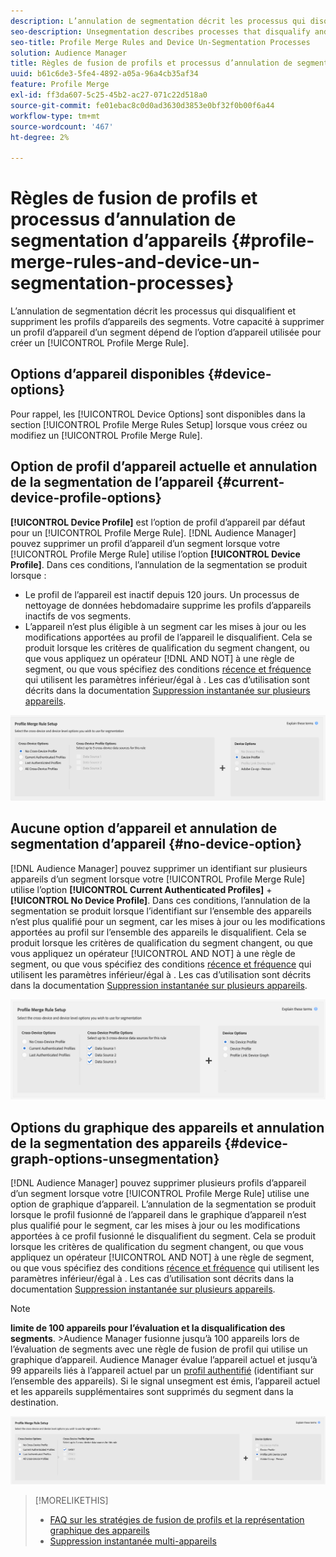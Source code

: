 ```yaml
---
description: L’annulation de segmentation décrit les processus qui disqualifient et suppriment les profils d’appareils des segments. Votre capacité à supprimer un profil d’appareil d’un segment dépend de l’option d’appareil utilisée pour créer une règle de fusion de profils.
seo-description: Unsegmentation describes processes that disqualify and remove device profiles from segments. Your ability to remove a device profile from a segment depends on the device option used to create a Profile Merge Rule.
seo-title: Profile Merge Rules and Device Un-Segmentation Processes
solution: Audience Manager
title: Règles de fusion de profils et processus d’annulation de segmentation d’appareils
uuid: b61c6de3-5fe4-4892-a05a-96a4cb35af34
feature: Profile Merge
exl-id: ff3da607-5c25-45b2-ac27-071c22d518a0
source-git-commit: fe01ebac8c0d0ad3630d3853e0bf32f0b00f6a44
workflow-type: tm+mt
source-wordcount: '467'
ht-degree: 2%

---
```


# Règles de fusion de profils et processus d’annulation de segmentation d’appareils {#profile-merge-rules-and-device-un-segmentation-processes}

L’annulation de segmentation décrit les processus qui disqualifient et suppriment les profils d’appareils des segments. Votre capacité à supprimer un profil d’appareil d’un segment dépend de l’option d’appareil utilisée pour créer un [!UICONTROL Profile Merge Rule].

## Options d’appareil disponibles {#device-options}

Pour rappel, les [!UICONTROL Device Options] sont disponibles dans la section [!UICONTROL Profile Merge Rules Setup] lorsque vous créez ou modifiez un [!UICONTROL Profile Merge Rule].

## Option de profil d’appareil actuelle et annulation de la segmentation de l’appareil {#current-device-profile-options}

**[!UICONTROL Device Profile]** est l’option de profil d’appareil par défaut pour un [!UICONTROL Profile Merge Rule]. [!DNL Audience Manager] pouvez supprimer un profil d’appareil d’un segment lorsque votre [!UICONTROL Profile Merge Rule] utilise l’option **[!UICONTROL Device Profile]**. Dans ces conditions, l’annulation de la segmentation se produit lorsque :

* Le profil de l’appareil est inactif depuis 120 jours. Un processus de nettoyage de données hebdomadaire supprime les profils d’appareils inactifs de vos segments.
* L’appareil n’est plus éligible à un segment car les mises à jour ou les modifications apportées au profil de l’appareil le disqualifient. Cela se produit lorsque les critères de qualification du segment changent, ou que vous appliquez un opérateur [!DNL AND NOT] à une règle de segment, ou que vous spécifiez des conditions [récence et fréquence](../segments/recency-and-frequency.md) qui utilisent les paramètres inférieur/égal à . Les cas d’utilisation sont décrits dans la documentation [Suppression instantanée sur plusieurs appareils](instant-cross-device-suppression.md).

![périphérique uniquement](assets/device-only.png)

## Aucune option d’appareil et annulation de segmentation d’appareil {#no-device-option}

[!DNL Audience Manager] pouvez supprimer un identifiant sur plusieurs appareils d’un segment lorsque votre [!UICONTROL Profile Merge Rule] utilise l’option **[!UICONTROL Current Authenticated Profiles]** + **[!UICONTROL No Device Profile]**. Dans ces conditions, l’annulation de la segmentation se produit lorsque l’identifiant sur l’ensemble des appareils n’est plus qualifié pour un segment, car les mises à jour ou les modifications apportées au profil sur l’ensemble des appareils le disqualifient. Cela se produit lorsque les critères de qualification du segment changent, ou que vous appliquez un opérateur [!UICONTROL AND NOT] à une règle de segment, ou que vous spécifiez des conditions [récence et fréquence](../segments/recency-and-frequency.md) qui utilisent les paramètres inférieur/égal à . Les cas d’utilisation sont décrits dans la documentation [Suppression instantanée sur plusieurs appareils](instant-cross-device-suppression.md).

![](assets/current-no-device.png)

## Options du graphique des appareils et annulation de la segmentation des appareils {#device-graph-options-unsegmentation}

[!DNL Audience Manager] pouvez supprimer plusieurs profils d’appareil d’un segment lorsque votre [!UICONTROL Profile Merge Rule] utilise une option de graphique d’appareil. L’annulation de la segmentation se produit lorsque le profil fusionné de l’appareil dans le graphique d’appareil n’est plus qualifié pour le segment, car les mises à jour ou les modifications apportées à ce profil fusionné le disqualifient du segment. Cela se produit lorsque les critères de qualification du segment changent, ou que vous appliquez un opérateur [!UICONTROL AND NOT] à une règle de segment, ou que vous spécifiez des conditions [récence et fréquence](../segments/recency-and-frequency.md) qui utilisent les paramètres inférieur/égal à . Les cas d’utilisation sont décrits dans la documentation [Suppression instantanée sur plusieurs appareils](instant-cross-device-suppression.md).

>[!NOTE]
>
>**limite de 100 appareils pour l’évaluation et la disqualification des segments**.
>&#x200B;>Audience Manager fusionne jusqu’à 100 appareils lors de l’évaluation de segments avec une règle de fusion de profil qui utilise un graphique d’appareil. Audience Manager évalue l’appareil actuel et jusqu’à 99 appareils liés à l’appareil actuel par un [profil authentifié](../../reference/visitor-authentication-states.md) (identifiant sur l’ensemble des appareils). Si le signal unsegment est émis, l’appareil actuel et les appareils supplémentaires sont supprimés du segment dans la destination.

![](assets/last-device-graph.png)

>[!MORELIKETHIS]
>
>* [FAQ sur les stratégies de fusion de profils et la représentation graphique des appareils](../../faq/faq-profile-merge.md)
>* [Suppression instantanée multi-appareils](instant-cross-device-suppression.md)
